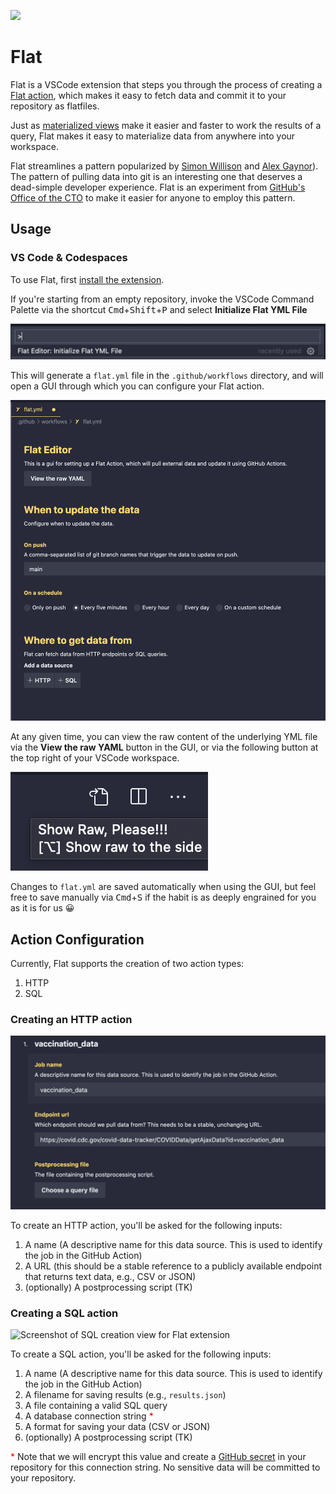 <p>
  <img src="https://img.shields.io/visual-studio-marketplace/v/githubocto.flat.svg">
</p>

# Flat

Flat is a VSCode extension that steps you through the process of creating a [Flat action](https://github.com/githubocto/flat), which makes it easy to fetch data and commit it to your repository as flatfiles.

Just as [materialized views](https://en.wikipedia.org/wiki/Materialized_view) make it easier and faster to work the results of a query, Flat makes it easy to materialize data from anywhere into your workspace.

Flat streamlines a pattern popularized by [Simon Willison](https://simonwillison.net/2020/Oct/9/git-scraping/) and [Alex Gaynor](https://github.com/alex/nyt-2020-election-scraper)). The pattern of pulling data into git is an interesting one that deserves a dead-simple developer experience. Flat is an experiment from [GitHub's Office of the CTO](https://octo.github.com) to make it easier for anyone to employ this pattern.

## Usage

### VS Code & Codespaces

To use Flat, first [install the extension](https://marketplace.visualstudio.com/items?itemName=githubocto.flat).

If you're starting from an empty repository, invoke the VSCode Command Palette via the shortcut <kbd>Cmd</kbd>+<kbd>Shift</kbd>+<kbd>P</kbd> and select **Initialize Flat YML File**

![Screenshot of VSCode Command Palette](./screenshots/command-panel.png)

This will generate a `flat.yml` file in the `.github/workflows` directory, and will open a GUI through which you can configure your Flat action.

![Screenshot of Flat Action configuration GUI](./screenshots/gui.png)

At any given time, you can view the raw content of the underlying YML file via the **View the raw YAML** button in the GUI, or via the following button at the top right of your VSCode workspace.

![Screenshot of 'Show Preview' VSCode toolbar button](./screenshots/show-preview.png)

Changes to `flat.yml` are saved automatically when using the GUI, but feel free to save manually via <kbd>Cmd</kbd>+<kbd>S</kbd> if the habit is as deeply engrained for you as it is for us 😀

## Action Configuration

Currently, Flat supports the creation of two action types:

1. HTTP
2. SQL

### Creating an HTTP action

![Screenshot of HTTP creation view for Flat extension](./screenshots/http-action.png)

To create an HTTP action, you'll be asked for the following inputs:

1. A name (A descriptive name for this data source. This is used to identify the job in the GitHub Action)
2. A URL (this should be a stable reference to a publicly available endpoint that returns text data, e.g., CSV or JSON)
3. (optionally) A postprocessing script (TK)

### Creating a SQL action

![Screenshot of SQL creation view for Flat extension](https://raw.githubusercontent.com/githubocto/flat-vscode/main/docs/sql.png)

To create a SQL action, you'll be asked for the following inputs:

1. A name (A descriptive name for this data source. This is used to identify the job in the GitHub Action)
2. A filename for saving results (e.g., `results.json`)
3. A file containing a valid SQL query
4. A database connection string <span style="color: red;">\*</span>
5. A format for saving your data (CSV or JSON)
6. (optionally) A postprocessing script (TK)

<span style="color: red;">\*</span> Note that we will encrypt this value and create a [GitHub secret](https://docs.github.com/en/actions/reference/encrypted-secrets) in your repository for this connection string. No sensitive data will be committed to your repository.
